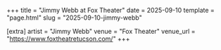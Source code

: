 +++
title = "Jimmy Webb at Fox Theater"
date = 2025-09-10
template = "page.html"
slug = "2025-09-10-jimmy-webb"

[extra]
artist = "Jimmy Webb"
venue = "Fox Theater"
venue_url = "https://www.foxtheatretucson.com/"
+++
